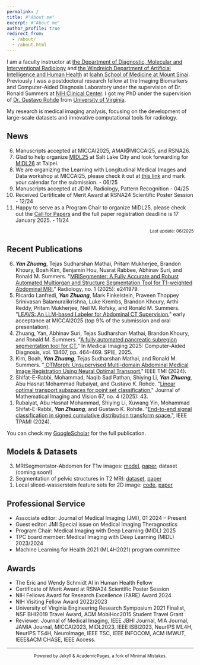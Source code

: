 ```yaml
---
permalink: /
title: #"About me"
excerpt: #"About me"
author_profile: true
redirect_from: 
  - /about/
  - /about.html
---
```



I am a faculty instructor at <a href="https://icahn.mssm.edu/about/departments-offices/radiology" target="_blank">the Department of Diagnostic, Molecular and Interventional Radiology</a> and <a href="https://icahn.mssm.edu/about/departments-offices/ai-human-health" target="_blank">the Windreich Department of Artificial Intelligence and Human Health</a> at <a href="https://icahn.mssm.edu/" target="_blank">Icahn School of Medicine at Mount Sinai</a>. Previously I was a postdoctoral research fellow at the Imaging Biomarkers and Computer-Aided Diagnosis Laboratory under the supervision of Dr. Ronald Summers at <a href="https://www.cc.nih.gov/" target="_blank">NIH Clinical Center</a>. I got my PhD under the supervision of <a href="https://imagedatascience.com" target="_blank">Dr. Gustavo Rohde</a> from <a href="https://www.virginia.edu/" target="_blank">University of Virginia</a>. 

My research is medical imaging analysis, focusing on the development of large-scale datasets and innovative computational tools for radiology.

<!---
My research focuses on medical image analysis, medical computer vision, and mobile health, particularly in the development of AI (deep learning) models for medical image segmentation and computer-aided diagnosis.

I am a postdoctoral research fellow from Imaging Biomarkers and Computer-Aided Diagnosis Laboratory at NIH Clinical Center. My research focuses on large-scale medical imaging analysis and medical computer vision. Specifically, I am interested in medical image segmentation and classification in the few-sample setting, i.e., few-shot learning and domain adaptation.
-->

<!---
I got my PhD from Imaging and Data Science Lab under Prof. Gustavo Rohde guidance at University of Virginia. During my PhD training, I did a research internship with cardiovascular imaging team at Siemens Healthineers, Princeton, NJ. Previously, I was a research associate @ ESC Lab under Prof. Wenyao Xu guidance from 2014-2015, University at Buffalo. I got my M.S. degree from University at Buffalo.
-->

<!---
My research interests are optimal transport learning for biomedical imaging analysis and medical computer vision. In addition, I am very interested in smart and connected health. I got my PhD from Imaging and Data Science Lab under Prof. Gustavo Rohde guidance, University of Virginia. Previously, I was a research associate @ ESC Lab under Prof. Wenyao Xu guidance from 2014-2015, University at Buffalo. I got my M.S. degree from University at Buffalo.
-->


News
-----
6. Manuscripts accepted at MICCAI2025, AMAI@MICCAI25, and RSNA26.   
5. Glad to help organize <a href="https://2025.midl.io/" target="_blank">MIDL25</a> at Salt Lake City and look forwarding for <a href="https://2025.midl.io/" target="_blank">MIDL26</a> at Taipei.
4. We are organizing the Learning with Longitudinal Medical Images and Data workshop at MICCAI25, please check it out at <a href=" https://ldtm-miccai.github.io/lmid2025/" target="_blank">this link</a> and mark your calendar for the submission. - 06/25
3. Manuscripts accepted at JDIM, Radiology, Pattern Recognition - 04/25
2. Received Certificate of Merit Award at RSNA24 Scientific Poster Session - 12/24 
1. Happy to serve as a Program Chair to organize MIDL25, please check out the <a href="https://2025.midl.io/call-for-papers" target="_blank">Call for Papers</a> and the full paper registration deadline is 17 January 2025. - 11/24

<!---
3. Happy to serve as a TPC reviewer for <a href="https://biomedicalimaging.org/2025/" target="_blank">ISBI2025</a> -10/24 
2. We are organizing a special section on theranostics for the Journal of Medical Imaging SPIE, please check it out at <a href="https://www.spiedigitallibrary.org/journals/journal-of-medical-imaging/call-for-papers" target="_blank">this link</a> and mark your calendar for the submission opening in mid-November. -09/24
1. MRISegmentator-Abdomen for T1w images: <a href="https://github.com/rsummers11/MRISegmentator" target="_blank">model</a>, <a href="https://arxiv.org/abs/2405.05944" target="_blank">paper</a>, dataset (coming soon!) - 07/24
-->

<!---
4. Received NIH Fellows Award for Research Excellence (FARE) Award 2025 - 07/24
3. Manuscripts accepted at RSNA24, Radiology, IEEE TMI - 07/24
2. Papers submitted to Radiology, Medical Physics, npj Digital Medicine, Journal of Mathematical Imaging and Vision - 06/24
1. Papers accepted at CMIG and IEEE TPAMI - 01/24
-->


<p style="text-align:right"><sup>Last update: 06/2025</sup></p>

<!---
Preprints
-----
<ol reversed>
  <li> Hassan, Mohamed Abul, <strong><em>Yan Zhuang</em></strong>, Mohammad Shifat-E-Rabbi, Chad Aldridge, Andrew Southerland, and Gustavo Rohde. "<a href="https://www.researchsquare.com/article/rs-4656842/v1" target="_blank"> Augmenting Early Stroke Diagnosis With an Eye-Tracker.</a>" Research square preprint (2024).</li>
</ol>
-->

Recent Publications
-----
<ol reversed>
  <li> <strong><em>Yan Zhuang</em></strong>, Tejas Sudharshan Mathai, Pritam Mukherjee, Brandon Khoury, Boah Kim, Benjamin Hou, Nusrat Rabbee, Abhinav Suri, and Ronald M. Summers. "<a href="https://pubs.rsna.org/doi/abs/10.1148/radiol.241979" target="_blank">MRISegmenter: A Fully Accurate and Robust Automated Multiorgan and Structure Segmentation Tool for T1-weighted Abdominal MRI.</a>" Radiology, no. 1 (2025): e241979.</li>
  <li> Ricardo Lanfredi, <strong><em>Yan Zhuang</em></strong>, Mark Finkelstein, Praveen Thoppey Srinivasan Balamuralikrishna, Luke Krembs, Brandon Khoury, Arthi Reddy, Pritam Mukherjee, Neil M. Rofsky, and Ronald M. Summers. "<a href="https://arxiv.org/abs/2503.13330" target="_blank">LEAVS: An LLM-based Labeler for Abdominal CT Supervision.</a>" early acceptance at MICCAI2025 (top 9% of the submission and oral presentation).</li>
  <li> Zhuang, Yan, Abhinav Suri, Tejas Sudharshan Mathai, Brandon Khoury, and Ronald M. Summers. "<a href="https://www.spiedigitallibrary.org/conference-proceedings-of-spie/13407/134071X/A-fully-automated-pancreatic-subregion-segmentation-tool-for-CT/10.1117/12.3047889.short" target="_blank">A fully automated pancreatic subregion segmentation tool for CT.</a>" In Medical Imaging 2025: Computer-Aided Diagnosis, vol. 13407, pp. 464-469. SPIE, 2025. </li>
  <li> Kim, Boah, <strong><em>Yan Zhuang</em></strong>, Tejas Sudharshan Mathai, and Ronald M. Summers. "<a href="https://ieeexplore.ieee.org/document/10621700" target="_blank"> OTMorph: Unsupervised Multi-domain Abdominal Medical Image Registration Using Neural Optimal Transport.</a>" IEEE TMI (2024).</li>
  <li> Shifat-E-Rabbi, Mohammad, Naqib Sad Pathan, Shiying Li, <strong><em>Yan Zhuang</em></strong>, Abu Hasnat Mohammad Rubaiyat, and Gustavo K. Rohde. "<a href="https://link.springer.com/article/10.1007/s10851-025-01261-x" target="_blank">Linear optimal transport subspaces for point set classification.</a>" Journal of Mathematical Imaging and Vision 67, no. 4 (2025): 43. </li>
  <li> Rubaiyat, Abu Hasnat Mohammad, Shiying Li, Xuwang Yin, Mohammad Shifat-E-Rabbi, <strong><em>Yan Zhuang</em></strong>, and Gustavo K. Rohde. "<a href="https://ieeexplore.ieee.org/abstract/document/10457552" target="_blank">End-to-end signal classification in signed cumulative distribution transform space.</a>", IEEE TPAMI (2024). </li>
</ol>

You can check my <a href="https://scholar.google.com/citations?user=v562Dw4AAAAJ&hl=en&authuser=1" target="_blank">GoogleScholar</a> for the full publication. 

Models & Datasets
-----
<ol reversed>
  <li> MRISegmentator-Abdomen for T1w images: <a href="https://github.com/rsummers11/MRISegmentator" target="_blank">model</a>, <a href="https://arxiv.org/abs/2405.05944" target="_blank">paper</a>, dataset (coming soon!)</li>
  <li> Segmentation of pelvic structures in T2 MRI: <a href="https://github.com/rsummers11/MRIPelvisSegmentationByTranslation" target="_blank">dataset</a>, <a href="https://www.sciencedirect.com/science/article/pii/S0895611124000120" target="_blank">paper</a></li>
  <li> Local sliced-wasserstein feature sets for 2D image: <a href="https://github.com/rohdelab/drcdt_face" target="_blank">code</a>, <a href="https://arxiv.org/abs/2202.10642" target="_blank">paper</a></li>    
</ol>

<!---
Selected Publications
-----
<ol reversed>
  <li><strong><em>Yan Zhuang</em></strong>, Shiying Li, Mohammad Shifat-E-Rabbi, Abu Hasnat Mohammad Rubaiyat, Xuwang Yin, and Gustavo K. Rohde. "Local Sliced-Wasserstein Feature Sets for Illumination-invariant Face Recognition." arXiv preprint arXiv:2201.02980 (2022).</li>
  <li> Mohammad Shifat-E-Rabbi, <strong><em>Yan Zhuang</em></strong>, Shiying Li, Abu Hasnat Mohammad Rubaiyat, Xuwang Yin, and Gustavo K. Rohde. "Invariance encoding in sliced-Wasserstein space for image classification with limited training data." Pattern Recognition 137 (2023): 109268.</li>
  <li><strong><em>Yan Zhuang</em></strong>, Mark McDonald, Chad Aldridge, Mohamed Abul Hassan, Omar Uribe, Daniel Arteaga, Andrew Southerland, Gustavo Rohde. "Video-based Facial Weakness Analysis." IEEE Transactions on Biomedical Engineering (2021).</li>
  <li><strong><em>Yan Zhuang</em></strong>, Mark McDonald, Omar Uribe, Xuwang Yin, Dhyey Parikh, Andrew M. Southerland, and Gustavo Rohde. "Facial Weakness Analysis and Quantification Of Static Images." IEEE Journal of Biomedical and Health Informatics (2020).</li>
  <li>Feng Lin, <strong><em>Yan Zhuang</em></strong>, Chen Song, Aosen Wang, Yiran Li, Changzhan Gu, Changzhi Li, and Wenyao Xu, "SleepSense: a Noncontact and Cost-effective Sleep Monitoring System", IEEE Transactions on Biomedical Circuits and Systems (TBioCAS), vol. 11, issue 1, pp 189 - 202, 2017.</li>
  <li><strong><em>Yan Zhuang</em></strong>, Chen Song, Aosen Wang, Feng Lin, Yiran Li, Changzhan Gu, Changzhi Li, and Wenyao Xu, "Non-invasive Sleep Event Recognition Using An Electromagnetic Probe", IEEE 12th Annual Body Sensor Networks Conference (BSN 15), Boston, Massachusetts, June 2015.</li>
</ol>
-->



Professional Service
----- 
* Associate editor: Journal of Medical Imaging (JMI), 01 2024 – Present  
* Guest editor: JMI Special issue on Medical Imaging Theragnostics
* Program Chair: Medical Imaging with Deep Learning (MIDL) 2025
* TPC board member: Medical Imaging with Deep Learning (MIDL) 2023/2024  
* Machine Learning for Health 2021 (ML4H2021) program committee

Awards
----- 
* The Eric and Wendy Schmidt AI in Human Health Fellow
* Certificate of Merit Award at RSNA24 Scientific Poster Session
* NIH Fellows Award for Research Excellence (FARE) Award 2024  
* NIH Visiting Fellow Award 2022/2023 
* University of Virginia Engineering Research Symposium 2021 Finalist, NSF BHI2019 Travel Award, ACM MobiHoc2015 Student Travel Grant
* Reviewer: Journal of Medical Imaging, IEEE JBHI Journal, MIA Journal, JAMIA Journal, MICCAI2023, MIDL2023, IEEE ISBI2023, NeurIPS ML4H, NeurIPS TS4H, NeuroImage, IEEE TSC, IEEE INFOCOM, ACM IMWUT, IEEE&ACM CHASE, IEEE Access.


-----
<p style="text-align:center"><sup>Powered by Jekyll & AcademicPages, a fork of Minimal Mistakes. </sup></p>


